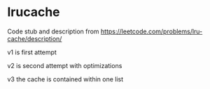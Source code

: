 # lrucache

Code stub and description from https://leetcode.com/problems/lru-cache/description/

v1 is first attempt

v2 is second attempt with optimizations

v3 the cache is contained within one list
